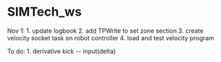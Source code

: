 # SIMTech_ws


Nov 1: 1. update logbook
        2. add TPWrite to set zone section
        3. create velocity socket task on robot controller
        4. load and test velocity program 

To do: 1. derivative kick -- input(delta)
